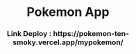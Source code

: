 <h1 align="center">Pokemon App</h1>
<h3 align="center">Link Deploy : https://pokemon-ten-smoky.vercel.app/mypokemon/</h3>
